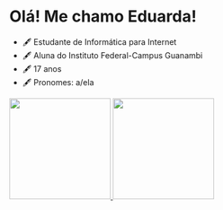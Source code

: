 # Olá! Me chamo Eduarda!

* 🖋️  Estudante de Informática para Internet
* 🖋️  Aluna do Instituto Federal-Campus Guanambi
* 🖋️ 17 anos
* 🖋️  Pronomes: a/ela

<div>
<a href="https://beacons.ai/eduardafraga"><img height="180em" src="https://github-readme-stats.vercel.app/api?username=anuraghazra&show_icons=true&hide=contribs,prs&cache_seconds=86400&theme=cobalt"/>
<a href="https://beacons.ai/eduardafraga"><img height="180em" src="https://github-readme-stats.vercel.app/api/pin/?username=anuraghazra&repo=github-readme-stats&cache_seconds=86400&theme=rose"/>
</div> 
